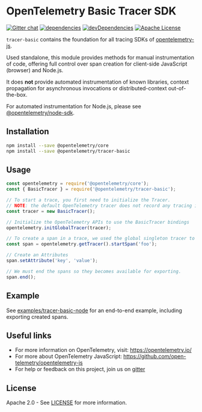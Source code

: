 # OpenTelemetry Basic Tracer SDK
[![Gitter chat][gitter-image]][gitter-url]
[![dependencies][dependencies-image]][dependencies-url]
[![devDependencies][devDependencies-image]][devDependencies-url]
[![Apache License][license-image]][license-image]

`tracer-basic` contains the foundation for all tracing SDKs of [opentelemetry-js](https://github.com/open-telemetry/opentelemetry-js).

Used standalone, this module provides methods for manual instrumentation of code, offering full control over span creation for client-side JavaScript (browser) and Node.js.

It does **not** provide automated instrumentation of known libraries, context propagation for asynchronous invocations or distributed-context out-of-the-box.

For automated instrumentation for Node.js, please see
[@opentelemetry/node-sdk](https://github.com/open-telemetry/opentelemetry-js/tree/master/packages/opentelemetry-node-sdk).

## Installation

```bash
npm install --save @opentelemetry/core
npm install --save @opentelemetry/tracer-basic
```

## Usage

```js
const opentelemetry = require('@opentelemetry/core');
const { BasicTracer } = require('@opentelemetry/tracer-basic');

// To start a trace, you first need to initialize the Tracer.
// NOTE: the default OpenTelemetry tracer does not record any tracing information.
const tracer = new BasicTracer();

// Initialize the OpenTelemetry APIs to use the BasicTracer bindings
opentelemetry.initGlobalTracer(tracer);

// To create a span in a trace, we used the global singleton tracer to start a new span.
const span = opentelemetry.getTracer().startSpan('foo');

// Create an Attributes
span.setAttribute('key', 'value');

// We must end the spans so they becomes available for exporting.
span.end();
```

## Example
See [examples/tracer-basic-node](https://github.com/open-telemetry/opentelemetry-js/tree/master/examples/tracer-basic-node) for an end-to-end example, including exporting created spans.

## Useful links
- For more information on OpenTelemetry, visit: <https://opentelemetry.io/>
- For more about OpenTelemetry JavaScript: <https://github.com/open-telemetry/opentelemetry-js>
- For help or feedback on this project, join us on [gitter][gitter-url]

## License

Apache 2.0 - See [LICENSE][license-url] for more information.

[gitter-image]: https://badges.gitter.im/open-telemetry/opentelemetry-js.svg
[gitter-url]: https://gitter.im/open-telemetry/opentelemetry-node?utm_source=badge&utm_medium=badge&utm_campaign=pr-badge&utm_content=badge
[license-url]: https://github.com/open-telemetry/opentelemetry-js/blob/master/LICENSE
[license-image]: https://img.shields.io/badge/license-Apache_2.0-green.svg?style=flat
[dependencies-image]: https://david-dm.org/open-telemetry/opentelemetry-js/status.svg?path=packages/opentelemetry-tracer-basic
[dependencies-url]: https://david-dm.org/open-telemetry/opentelemetry-js?path=packages%2Fopentelemetry-tracer-basic
[devDependencies-image]: https://david-dm.org/open-telemetry/opentelemetry-js/dev-status.svg?path=packages/opentelemetry-tracer-basic
[devDependencies-url]: https://david-dm.org/open-telemetry/opentelemetry-js?path=packages%2Fopentelemetry-tracer-basic&type=dev
